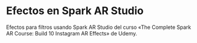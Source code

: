 # Efectos en Spark AR Studio
Efectos para filtros usando Spark AR Studio del curso «The Complete Spark AR Course: Build 10 Instagram AR Effects» de Udemy.
